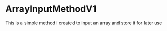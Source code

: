 # ArrayInputMethodV1
This is a simple method i created to input an array and store it for later use
